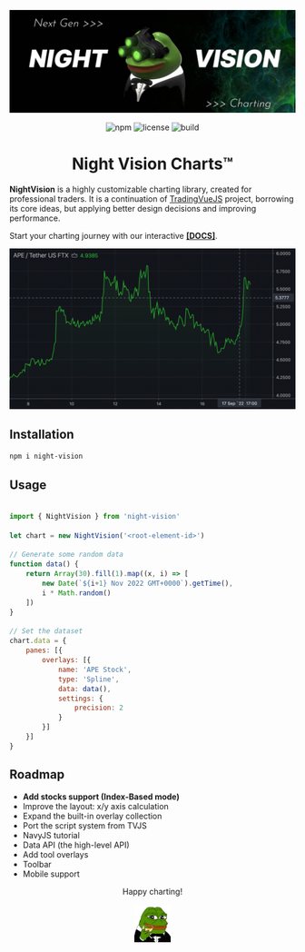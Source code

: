 

![PepeNV](/docs/docs/public/nv-banner.jpeg)

<div align="center">

![npm](https://img.shields.io/npm/v/night-vision.svg?color=brightgreen&label=version) ![license](https://img.shields.io/badge/license-MIT-blue.svg) ![build](https://img.shields.io/badge/build-passing-brightgreen.svg)

</div>

# <center> Night Vision Charts™ </center>

**NightVision** is a highly customizable charting library, created for professional traders. It is a continuation of [TradingVueJS](https://github.com/tvjsx/trading-vue-js) project, borrowing its core ideas, but applying better design decisions and improving performance.   

Start your charting journey with our interactive [**[DOCS]**](https://nightvision.dev/guide/intro/night-vision-charts.html).

![Screen](/docs/docs/public/screen.png)

## Installation

```sh
npm i night-vision
```

## Usage

```js

import { NightVision } from 'night-vision'

let chart = new NightVision('<root-element-id>')

// Generate some random data
function data() {
    return Array(30).fill(1).map((x, i) => [
        new Date(`${i+1} Nov 2022 GMT+0000`).getTime(),
        i * Math.random()
    ])
}

// Set the dataset
chart.data = {
    panes: [{
        overlays: [{
            name: 'APE Stock',
            type: 'Spline',
            data: data(),
            settings: {
                precision: 2
            }
        }]
    }]
}
```

## Roadmap

- **Add stocks support (Index-Based mode)**
- Improve the layout: x/y axis calculation
- Expand the built-in overlay collection
- Port the script system from TVJS
- NavyJS tutorial
- Data API (the high-level API)
- Add tool overlays
- Toolbar 
- Mobile support



<center> Happy charting! <br><br></center>

<center><img src="/docs/docs/public/wink.gif" alt="wink" width="64"/></center>
